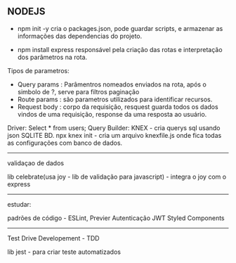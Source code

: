 NODEJS
---------------------
- npm init -y cria o packages.json, pode guardar scripts, e armazenar as informações das dependencias do projeto.

- npm install express responsável pela criação das rotas e interpretação dos parâmetros na rota.


Tipos de parametros:
- Query params : Parâmentros nomeados enviados na rota, após o simbolo de ?, serve para filtros paginação
- Route params : são parametros utilizados para identificar recursos.
- Request body : corpo da requisição, resquest guarda todos os dados vindos de uma requisição, response da uma resposta ao usuário.

Driver: Select * from users;
Query Builder: KNEX - cria querys sql usando json
SQLITE BD.
npx knex init - cria um arquivo knexfile.js onde fica todas as configurações com banco de dados.

--------------------

validaçao de dados

lib celebrate(usa joy - lib de validação para javascript) - integra o joy com o express

-------------------

estudar:

padrões de código - ESLint, Previer
Autenticação JWT
Styled Components

--------------------

Test Drive Developement - TDD

lib jest - para criar teste automatizados

